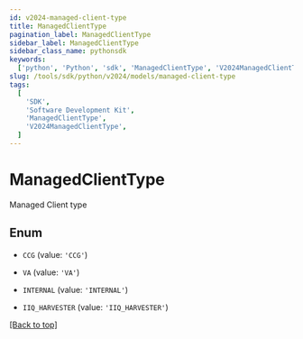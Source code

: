 ```yaml
---
id: v2024-managed-client-type
title: ManagedClientType
pagination_label: ManagedClientType
sidebar_label: ManagedClientType
sidebar_class_name: pythonsdk
keywords:
  ['python', 'Python', 'sdk', 'ManagedClientType', 'V2024ManagedClientType']
slug: /tools/sdk/python/v2024/models/managed-client-type
tags:
  [
    'SDK',
    'Software Development Kit',
    'ManagedClientType',
    'V2024ManagedClientType',
  ]
---
```


# ManagedClientType

Managed Client type

## Enum

- `CCG` (value: `'CCG'`)

- `VA` (value: `'VA'`)

- `INTERNAL` (value: `'INTERNAL'`)

- `IIQ_HARVESTER` (value: `'IIQ_HARVESTER'`)

[[Back to top]](#)
